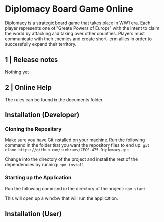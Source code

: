 # Diplomacy Board Game Online

Diplomacy is a strategic board game that takes place in WW1 era. Each player represents one of "Greate Powers of Europe" with the intent to claim the world by attacking and taking over other countries. Players must communicate with their enemies and create short-term allies in order to successfully expand their territory.

## 1 | Release notes

Nothing yet

## 2 | Online Help

The rules can be found in the documents folder.

## Installation (Developer)

### Cloning the Repository

Make sure you have Git installed on your machine.
Run the following command in the folder that you want the repository files to end up:
`git clone https://github.com/simbrams/CECS-475-Diplomacy.git`

Change into the directory of the project and install the rest of the dependencies by running:
`npm install`

### Starting up the Application

Run the following command in the directory of the project:
`npm start`

This will open up a window that will run the application.

## Installation (User)
